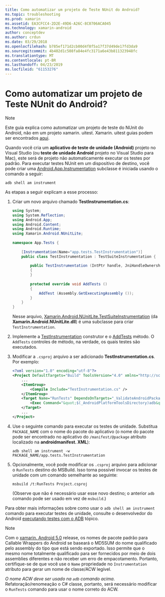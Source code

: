 ```yaml
---
title: Como automatizar um projeto de Teste NUnit do Android?
ms.topic: troubleshooting
ms.prod: xamarin
ms.assetid: EA3CFCC4-2D2E-49D6-A26C-8C0706ACA045
ms.technology: xamarin-android
author: conceptdev
ms.author: crdun
ms.date: 03/29/2018
ms.openlocfilehash: b785ef171d2cb00d4f8f5a17f37d49de17fd3da9
ms.sourcegitcommit: 4b402d1c508fa84e4fc3171a6e43b811323948fc
ms.translationtype: MT
ms.contentlocale: pt-BR
ms.lasthandoff: 04/23/2019
ms.locfileid: "61153276"
---
```

# <a name="how-do-i-automate-an-android-nunit-test-project"></a>Como automatizar um projeto de Teste NUnit do Android?

> [!NOTE]
> Este guia explica como automatizar um projeto de teste do NUnit do Android, não em um projeto xamarin. uitest. Xamarin. uitest guias podem ser encontrados [aqui](https://docs.microsoft.com/appcenter/test-cloud/preparing-for-upload/uitest).

Quando você cria um **aplicativo de teste de unidade (Android)** projeto no Visual Studio (ou **teste de unidade Android** projeto no Visual Studio para Mac), este será de projeto não automaticamente executar os testes por padrão.
Para executar testes NUnit em um dispositivo de destino, você pode criar uma [Android.App.Instrumentation](https://developer.xamarin.com/api/type/Android.App.Instrumentation/) subclasse é iniciada usando o comando a seguir: 

```shell
adb shell am instrument 
```

As etapas a seguir explicam a esse processo:

1.  Criar um novo arquivo chamado **TestInstrumentation.cs**: 

    ```cs 
    using System;
    using System.Reflection;
    using Android.App;
    using Android.Content;
    using Android.Runtime;
    using Xamarin.Android.NUnitLite;
     
    namespace App.Tests {
     
        [Instrumentation(Name="app.tests.TestInstrumentation")]
        public class TestInstrumentation : TestSuiteInstrumentation {
     
            public TestInstrumentation (IntPtr handle, JniHandleOwnership transfer) : base (handle, transfer)
            {
            }
     
            protected override void AddTests ()
            {
                AddTest (Assembly.GetExecutingAssembly ());
            }
        }
    }
    ```
    Nesse arquivo, [Xamarin.Android.NUnitLite.TestSuiteInstrumentation](https://developer.xamarin.com/api/type/Xamarin.Android.NUnitLite.TestSuiteInstrumentation/) (da **Xamarin.Android.NUnitLite.dll**) é uma subclasse para criar `TestInstrumentation`.

2.  Implemente a [TestInstrumentation](https://developer.xamarin.com/api/constructor/Xamarin.Android.NUnitLite.TestSuiteInstrumentation.TestSuiteInstrumentation/p/System.IntPtr/Android.Runtime.JniHandleOwnership/) construtor e o [AddTests](https://developer.xamarin.com/api/member/Xamarin.Android.NUnitLite.TestSuiteInstrumentation.AddTests%28%29) método. O `AddTests` controles de método, na verdade, os quais testes são executados.

3.  Modificar a `.csproj` arquivo a ser adicionado **TestInstrumentation.cs**. Por exemplo:

    ```xml
    <?xml version="1.0" encoding="utf-8"?>
    <Project DefaultTargets="Build" ToolsVersion="4.0" xmlns="http://schemas.microsoft.com/developer/msbuild/2003">
        ...
        <ItemGroup>
            <Compile Include="TestInstrumentation.cs" />
        </ItemGroup>
        <Target Name="RunTests" DependsOnTargets="_ValidateAndroidPackageProperties">
            <Exec Command="&quot;$(_AndroidPlatformToolsDirectory)adb&quot; $(AdbTarget) $(AdbOptions) shell am instrument -w $(_AndroidPackage)/app.tests.TestInstrumentation" />
        </Target>
        ...
    </Project>
    ```

3.  Use o seguinte comando para executar os testes de unidade. Substitua `PACKAGE_NAME` com o nome do pacote do aplicativo (o nome do pacote pode ser encontrado no aplicativo do `/manifest/@package` atributo localizado na **androidmanifest. XML**):

    ```shell
    adb shell am instrument -w PACKAGE_NAME/app.tests.TestInstrumentation
    ```

4.  Opcionalmente, você pode modificar os `.csproj` arquivo para adicionar o `RunTests` destino do MSBuild. Isso torna possível invocar os testes de unidade com um comando semelhante ao seguinte:

    ```shell
    msbuild /t:RunTests Project.csproj
    ```
    (Observe que não é necessário usar esse novo destino; o anterior `adb` comando pode ser usado em vez de `msbuild`.)

Para obter mais informações sobre como usar o `adb shell am instrument` comando para executar testes de unidade, consulte o desenvolvedor do Android [executando testes com o ADB](https://developer.android.com/studio/test/command-line.html#RunTestsDevice) tópico.


> [!NOTE]
> Com o [xamarin. Android 5.0](https://developer.xamarin.com/releases/android/xamarin.android_5/xamarin.android_5.1/#Android_Callable_Wrapper_Naming) release, os nomes de pacote padrão para Callable Wrappers do Android se baseará o MD5SUM do nome qualificado pelo assembly do tipo que está sendo exportado. Isso permite que o mesmo nome totalmente qualificado para ser fornecidos por meio de dois assemblies diferentes e não receber um erro de empacotamento. Portanto, certifique-se de que você use o `Name` propriedade no `Instrumentation` atributo para gerar um nome de classe/ACW legível.

_O nome ACW deve ser usado na `adb` comando acima_.
Refatoração/renomeação o C# classe, portanto, será necessário modificar o `RunTests` comando para usar o nome correto do ACW.

